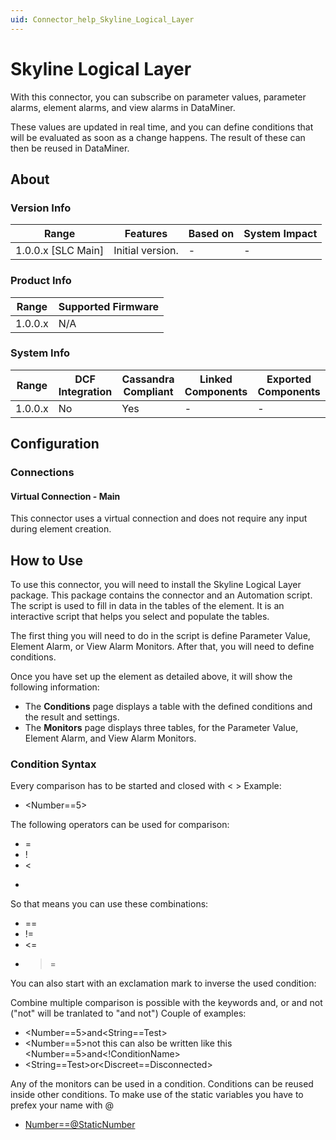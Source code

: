 ```yaml
---
uid: Connector_help_Skyline_Logical_Layer
---
```


# Skyline Logical Layer

With this connector, you can subscribe on parameter values, parameter alarms, element alarms, and view alarms in DataMiner.

These values are updated in real time, and you can define conditions that will be evaluated as soon as a change happens. The result of these can then be reused in DataMiner.

## About

### Version Info

| Range              | Features         | Based on | System Impact |
|--------------------|------------------|----------|---------------|
| 1.0.0.x [SLC Main] | Initial version. | -        | -             |

### Product Info

| Range   | Supported Firmware |
|---------|--------------------|
| 1.0.0.x | N/A                |

### System Info

| Range   | DCF Integration | Cassandra Compliant | Linked Components | Exported Components |
|---------|-----------------|---------------------|-------------------|---------------------|
| 1.0.0.x | No              | Yes                 | -                 | -                   |

## Configuration

### Connections

#### Virtual Connection - Main

This connector uses a virtual connection and does not require any input during element creation.

## How to Use

To use this connector, you will need to install the Skyline Logical Layer package. This package contains the connector and an Automation script.
The script is used to fill in data in the tables of the element. It is an interactive script that helps you select and populate the tables.

The first thing you will need to do in the script is define Parameter Value, Element Alarm, or View Alarm Monitors. After that, you will need to define conditions.

Once you have set up the element as detailed above, it will show the following information:

- The **Conditions** page displays a table with the defined conditions and the result and settings.
- The **Monitors** page displays three tables, for the Parameter Value, Element Alarm, and View Alarm Monitors.

### Condition Syntax

Every comparison has to be started and closed with < >
Example:

- <Number==5>

The following operators can be used for comparison:

- =
- !
- <
- >

So that means you can use these combinations:

- ==
- !=
- <=
- >=

You can also start with an exclamation mark to inverse the used condition:

<!ConditionName>

Combine multiple comparison is possible with the keywords and, or and not ("not" will be tranlated to "and not")
Couple of examples:

- <Number==5>and<String==Test>
- <Number==5>not<ConditionName> this can also be written like this <Number==5>and<!ConditionName>
- <String==Test>or<Discreet==Disconnected>

Any of the monitors can be used in a condition.
Conditions can be reused inside other conditions.
To make use of the static variables you have to prefex your name with @

- <Number==@StaticNumber>
